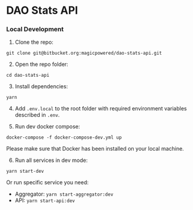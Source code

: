 # DAO Stats API

### Local Development

1. Clone the repo:
```
git clone git@bitbucket.org:magicpowered/dao-stats-api.git
```

2. Open the repo folder:
```
cd dao-stats-api
```

3. Install dependencies:
```
yarn
```

4. Add `.env.local` to the root folder with required environment variables described in `.env`.

5. Run dev docker compose:
```
docker-compose -f docker-compose-dev.yml up
```
Please make sure that Docker has been installed on your local machine.

6. Run all services in dev mode:
```
yarn start-dev
```

Or run specific service you need:

- Aggregator: `yarn start-aggregator:dev`
- API: `yarn start-api:dev`
